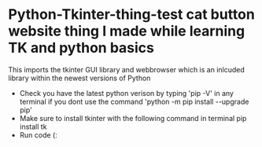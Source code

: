 # Python-Tkinter-thing-test cat button website thing I made while learning TK and python basics
This imports the tkinter GUI library and webbrowser which is an inlcuded library within the newest versions of Python
- Check you have the latest python verison by typing 'pip -V' in any terminal if you dont use the command 'python -m pip install --upgrade pip'
- Make sure to install tkinter with the following command in terminal pip install tk
- Run code (:
